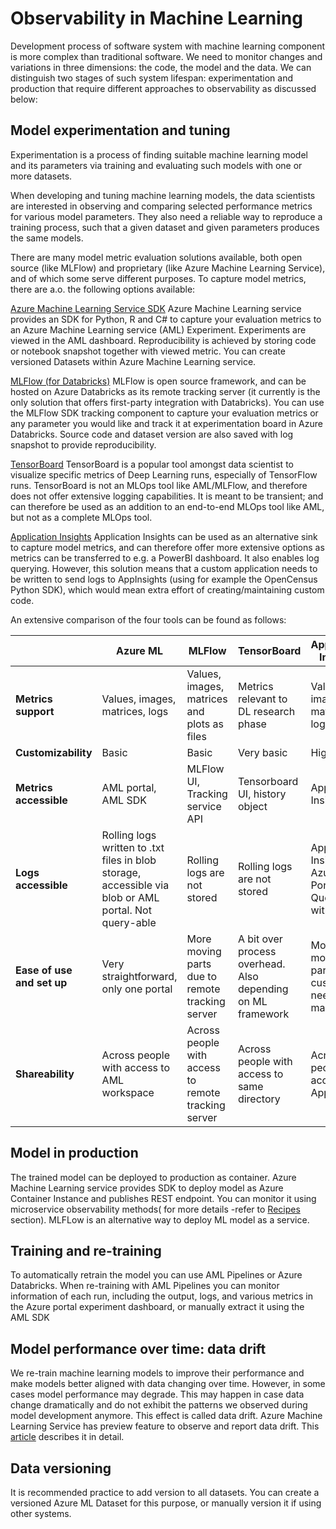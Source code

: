 # Observability in Machine Learning

Development process of software system with machine learning component is more complex
than traditional software. We need to monitor changes and variations in three dimensions:
the code, the model and the data.
We can distinguish two stages of such system lifespan: experimentation and production
that require  different approaches to observability as discussed below:

## Model experimentation and tuning

Experimentation is a process of finding suitable machine learning model and its parameters via training and evaluating such models with one or more datasets.

When developing and tuning machine learning models, the data scientists are interested in observing and comparing selected performance metrics for various model parameters.
They also need a reliable way to reproduce a training process, such that a given dataset and given parameters produces the same models.

There are many model metric evaluation solutions available, both open source (like MLFlow) and proprietary (like Azure Machine Learning Service), and of which some serve different purposes. To capture model metrics, there are a.o. the following options available:

[Azure Machine Learning Service SDK](https://ml.azure.com/)
Azure Machine Learning service provides an SDK for Python, R and C# to capture your evaluation metrics to an Azure Machine Learning service (AML) Experiment. Experiments are viewed in the AML dashboard. Reproducibility is achieved by storing code or notebook snapshot together with viewed metric. You can create versioned Datasets within Azure Machine Learning service.

[MLFlow (for Databricks)](https://docs.microsoft.com/en-us/azure/databricks/applications/mlflow/)
MLFlow is open source framework, and can be hosted on Azure Databricks as its remote tracking server (it currently is the only solution that offers first-party integration with Databricks). You can use the MLFlow SDK tracking component to capture your evaluation metrics or any parameter you would like and track it at experimentation board in Azure Databricks. Source code and dataset version are also saved with log snapshot to provide reproducibility.

[TensorBoard](https://www.tensorflow.org/tensorboard/)
TensorBoard is a popular tool amongst data scientist to visualize specific metrics of Deep Learning runs, especially of TensorFlow runs. TensorBoard is not an MLOps tool like AML/MLFlow, and therefore does not offer extensive logging capabilities. It is meant to be transient; and can therefore be used as an addition to an end-to-end MLOps tool like AML, but not as a complete MLOps tool.

[Application Insights](https://docs.microsoft.com/en-us/azure/azure-monitor/app/app-insights-overview)
Application Insights can be used as an alternative sink to capture model metrics, and can therefore offer more extensive options as metrics can be transferred to e.g. a PowerBI dashboard. It also enables log querying. However, this solution means that a custom application needs to be written to send logs to AppInsights (using for example the OpenCensus Python SDK), which would mean extra effort of creating/maintaining custom code.

An extensive comparison of the four tools can be found as follows:

|                           | Azure ML      | MLFlow      | TensorBoard   | Application Insights |
| -----------               | ----------- | ----------- | -----------   | -----------          |
| **Metrics support**       | Values, images, matrices, logs | Values, images, matrices and plots as files | Metrics relevant to DL research phase | Values, images, matrices, logs
| **Customizability**       | Basic | Basic | Very basic | High
| **Metrics accessible**    | AML portal, AML SDK | MLFlow UI, Tracking service API | Tensorboard UI, history object | Application Insights
| **Logs accessible**       | Rolling logs written to .txt files in blob storage, accessible via blob or AML portal. Not query-able | Rolling logs are not stored | Rolling logs are not stored | Application Insights in Azure Portal. Query-able with KQL
| **Ease of use and set up** | Very straightforward, only one portal | More moving parts due to remote tracking server | A bit over process overhead. Also depending on ML framework | More moving parts as a custom app needs to be maintained
| **Shareability** | Across people with access to AML workspace | Across people with access to remote tracking server | Across people with access to same directory | Across people with access to AppInsights

## Model in production

The trained model can be deployed to production as container. Azure Machine Learning service provides SDK to deploy model as Azure Container Instance and publishes REST endpoint. You can monitor it using microservice observability methods( for more details -refer to [Recipes](README.md) section). MLFLow is an alternative way to deploy ML model as a service.

## Training and re-training

To automatically retrain the model you can use AML Pipelines or Azure Databricks.
When re-training with AML Pipelines you can monitor information of each run, including the output, logs, and various metrics in the Azure portal experiment dashboard, or manually extract it using the AML SDK

## Model performance over time: data drift

We re-train machine learning models to improve their performance and make models better aligned with data changing over time. However, in some cases model performance may degrade. This may happen in case data change dramatically and do not exhibit the patterns we observed during model development anymore. This effect is called data drift. Azure Machine Learning Service has preview feature to observe and report data drift.
This [article](https://docs.microsoft.com/en-us/azure/machine-learning/how-to-monitor-datasets) describes it in detail.

## Data versioning

It is recommended practice to add version to all datasets. You can create a versioned Azure ML Dataset for this purpose, or manually version it if using other systems.
